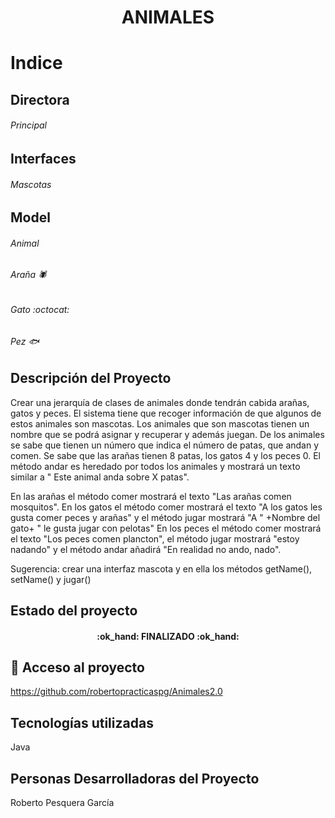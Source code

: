 <h1 align="center"> ANIMALES</h1>

# Indice

## Directora
###### Principal

## Interfaces
###### Mascotas 

## Model
###### Animal
###### Araña :spider:
###### Gato :octocat:
###### Pez 🐟

## Descripción del Proyecto
Crear una jerarquía de clases de animales donde tendrán cabida arañas, gatos y peces. El sistema tiene que recoger información de que algunos de estos animales son mascotas.
Los animales que son mascotas tienen un nombre que se podrá  asignar y recuperar y además juegan.
De los animales se sabe que tienen un número que indica el número de patas, que andan y comen.
Se sabe que las  arañas tienen 8 patas, los gatos 4 y los peces 0. 
El método andar es heredado por todos los animales y mostrará un texto similar a " Este animal anda sobre X patas". 	

En las arañas el método comer mostrará el texto "Las arañas comen mosquitos".
En los gatos el método comer mostrará el texto "A los gatos les gusta comer peces y arañas" y el método jugar mostrará "A " +Nombre del gato+ " le 
gusta jugar con pelotas"
En los peces el método comer mostrará el texto "Los peces comen  plancton", el  método jugar mostrará "estoy nadando" y el  método andar añadirá 
"En realidad no ando, nado".


Sugerencia: crear una interfaz mascota y en ella los métodos getName(), setName() y jugar()



## Estado del proyecto
<h4 align="center">
:ok_hand: FINALIZADO :ok_hand:
</h4>

## 📁 Acceso al proyecto
https://github.com/robertopracticaspg/Animales2.0

## Tecnologías utilizadas
Java
## Personas Desarrolladoras del Proyecto
Roberto Pesquera García

